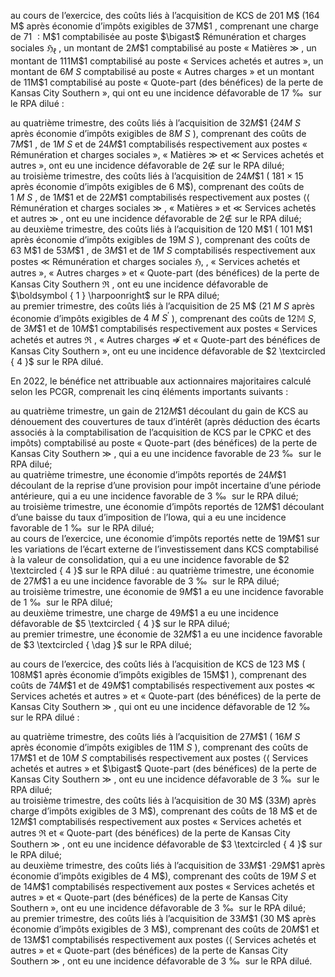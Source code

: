 au cours de l’exercice, des coûts liés à l’acquisition de KCS de 201 M\$ (164 M\$ après économie d’impôts exigibles de $3 7 \mathsf { M } \$ 1$ , comprenant une charge de $7 1  { \mathrm { \ : M } } \$ 1$ comptabilisée au poste $\bigast$ Rémunération et charges sociales ${ \mathfrak { H } } _ { \ell }$ , un montant de $2 M \$ 1$ comptabilisé au poste « Matières $\gg$ , un montant de $1 1 1 \mathrm { M } \$ 1$ comptabilisé au poste « Services achetés et autres », un montant de $6 M \ S$ comptabilisé au poste « Autres charges » et un montant de $1 1 \mathsf { M } \$ 1$ comptabilisé au poste « Quote-part (des bénéfices) de la perte de Kansas City Southern », qui ont eu une incidence défavorable de $1 7 \mathrm { ~ ‰ ~ }$ sur le RPA dilué :  

au quatrième trimestre, des coûts liés à l’acquisition de $3 2 M \$ 1$ $\{ 2 4 M \ S$ après économie d’impôts exigibles de $8 M \ S$ ), comprenant des coûts de $7 M \$ 1$ , de $1 M \ S$ et de $2 4 M \$ 1$ comptabilisés respectivement aux postes « Rémunération et charges sociales », « Matières $\gg$ et $\ll$ Services achetés et autres », ont eu une incidence défavorable de $2 \notin$ sur le RPA dilué;   
au troisième trimestre, des coûts liés à l’acquisition de $2 4 M \$ 1$ ( $1 8 1 \times 1 5$ après économie d’impôts exigibles de 6 M\$), comprenant des coûts de $1 \ M \ S$ , de $1 M \$ 1$ et de $2 2 M \$ 1$ comptabilisés respectivement aux postes $\langle \langle$ Rémunération et charges sociales $\gg$ , « Matières » et $\ll$ Services achetés et autres $\gg$ , ont eu une incidence défavorable de $2 \notin$ sur le RPA dilué;   
au deuxième trimestre, des coûts liés à l’acquisition de $1 2 0 ~ \mathsf { M } \$ 1$ ( $1 0 1 \mathrm { ~ M } \$ 1$ après économie d’impôts exigibles de $1 9 \mathsf { M } \ S$ ), comprenant des coûts de $6 3 \mathrm { ~ M } \$ 1$ de $5 3 M \$ 1$ , de $3 M \$ 1$ et de $1 M \ S$ comptabilisés respectivement aux postes $\ll$ Rémunération et charges sociales ${ \mathfrak { H } } ,$ , « Services achetés et autres », « Autres charges » et « Quote-part (des bénéfices) de la perte de Kansas City Southern $\mathfrak { R }$ , ont eu une incidence défavorable de $\boldsymbol { 1 } \harpoonright$ sur le RPA dilué;   
au premier trimestre, des coûts liés à l’acquisition de 25 M\$ $( 2 1 \ M \ S$ après économie d’impôts exigibles de $4 \ M \ S ^ { \prime }$ ), comprenant des coûts de $1 2 \mathbb { M } \ S ,$ de $3 M \$ 1$ et de $1 0 M \$ 1$ comptabilisés respectivement aux postes « Services achetés et autres $\mathfrak { R }$ , « Autres charges $\nRightarrow$ et « Quote-part des bénéfices de Kansas City Southern », ont eu une incidence défavorable de $2 \textcircled { 4 }$ sur le RPA dilué.  

En 2022, le bénéfice net attribuable aux actionnaires majoritaires calculé selon les PCGR, comprenait les cinq éléments importants suivants :  

au quatrième trimestre, un gain de $2 1 2 M \$ 1$ découlant du gain de KCS au dénouement des couvertures de taux d’intérêt (après déduction des écarts associés à la comptabilisation de l’acquisition de KCS par le CPKC et des impôts) comptabilisé au poste « Quote-part (des bénéfices) de la perte de Kansas City Southern $\gg$ , qui a eu une incidence favorable de $2 3 \mathrm { ~ ‰ ~ }$ sur le RPA dilué;   
au quatrième trimestre, une économie d’impôts reportés de $2 4 M \$ 1$ découlant de la reprise d’une provision pour impôt incertaine d’une période antérieure, qui a eu une incidence favorable de $3 \mathrm { ~ ‰ ~ }$ sur le RPA dilué;   
au troisième trimestre, une économie d’impôts reportés de $1 2 M \$ 1$ découlant d’une baisse du taux d’imposition de l’Iowa, qui a eu une incidence favorable de $1 \mathrm { ~ ‰ ~ }$ sur le RPA dilué;   
au cours de l’exercice, une économie d’impôts reportés nette de $1 9 M \$ 1$ sur les variations de l’écart externe de l’investissement dans KCS comptabilisé à la valeur de consolidation, qui a eu une incidence favorable de $2 \textcircled { 4 }$ sur le RPA dilué : au quatrième trimestre, une économie de $2 7 M \$ 1$ a eu une incidence favorable de $3 \mathrm { ~ ‰ ~ }$ sur le RPA dilué;   
au troisième trimestre, une économie de $9 M \$ 1$ a eu une incidence favorable de $1 \mathrm { ~ ‰ ~ }$ sur le RPA dilué;   
au deuxième trimestre, une charge de $4 9 M \$ 1$ a eu une incidence défavorable de $5 \textcircled { 4 }$ sur le RPA dilué;   
au premier trimestre, une économie de $3 2 M \$ 1$ a eu une incidence favorable de $3 \textcircled { \dag }$ sur le RPA dilué;  

au cours de l’exercice, des coûts liés à l’acquisition de KCS de 123 M\$ ( $1 0 8 \mathsf { M } \$ 1$ après économie d’impôts exigibles de $1 5 \mathsf { M } \$ 1$ ), comprenant des coûts de $7 4 M \$ 1$ et de $4 9 M \$ 1$ comptabilisés respectivement aux postes $\ll$ Services achetés et autres » et « Quote-part (des bénéfices) de la perte de Kansas City Southern $\gg$ , qui ont eu une incidence défavorable de $1 2 \mathrm { ~ ‰ ~ }$ sur le RPA dilué :  

au quatrième trimestre, des coûts liés à l’acquisition de $2 7 M \$ 1$ ( $1 6 M \ S$ après économie d’impôts exigibles de $1 1 \mathsf { M } \ S$ ), comprenant des coûts de $1 7 M \$ 1$ et de $1 0 M \ S$ comptabilisés respectivement aux postes $\langle \langle$ Services achetés et autres » et $\bigast$ Quote-part (des bénéfices) de la perte de Kansas City Southern $\gg$ , ont eu une incidence défavorable de $3 \mathrm { ~ ‰ ~ }$ sur le RPA dilué;   
au troisième trimestre, des coûts liés à l’acquisition de 30 M\$ $( 3 3 M )$ après charge d’impôts exigibles de 3 M\$), comprenant des coûts de 18 M\$ et de $1 2 M \$ 1$ comptabilisés respectivement aux postes « Services achetés et autres $\mathfrak { R }$ et « Quote-part (des bénéfices) de la perte de Kansas City Southern $\gg$ , ont eu une incidence défavorable de $3 \textcircled { 4 }$ sur le RPA dilué;   
au deuxième trimestre, des coûts liés à l’acquisition de $3 3 M \$ 1$ $\cdot 2 9 M \$ 1$ après économie d’impôts exigibles de 4 M\$), comprenant des coûts de $1 9 M \ S$ et de $1 4 M \$ 1$ comptabilisés respectivement aux postes « Services achetés et autres » et « Quote-part (des bénéfices) de la perte de Kansas City Southern », ont eu une incidence défavorable de $3 \mathrm { ~ ‰ ~ }$ sur le RPA dilué;   
au premier trimestre, des coûts liés à l’acquisition de $3 3 M \$ 1$ (30 M\$ après économie d’impôts exigibles de 3 M\$), comprenant des coûts de $2 0 M \$ 1$ et de $1 3 M \$ 1$ comptabilisés respectivement aux postes $\langle \langle$ Services achetés et autres » et « Quote-part (des bénéfices) de la perte de Kansas City Southern $\gg$ , ont eu une incidence défavorable de $3 \mathrm { ~ ‰ ~ }$ sur le RPA dilué.  